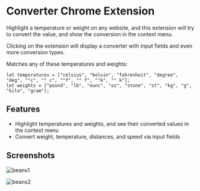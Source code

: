 # Converter Chrome Extension
Highlight a temperature or weight on any website, and this extension will try to convert the value, and show the conversion in the context menu.

Clicking on the extension will display a converter with input fields and even more conversion types.

Matches any of these temperatures and weights:
```
let temperatures = ["celsius", "kelvin", "fahrenheit", "degree", "deg", "°c", "° c", "°f", "° f", "°k", "° k"];
let weights = ["pound", "lb", "ounc", "oz", "stone", "st", "kg", "g", "kilo", "gram"];
```

## Features
- Highlight temperatures and weights, and see their converted values in the context menu
- Convert weight, temperature, distances, and speed via input fields

## Screenshots
![beans1](https://user-images.githubusercontent.com/33398703/38176557-7e6e7b04-35f1-11e8-9a6d-af0e37a4f3a4.gif)

![beans2](https://user-images.githubusercontent.com/33398703/38176559-8a3f6560-35f1-11e8-9be6-b8293b42a869.gif)
